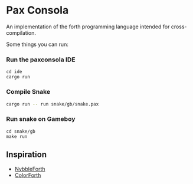 # Pax Consola

An implementation of the forth programming language intended for cross-compilation.

Some things you can run:

### Run the paxconsola IDE

```
cd ide
cargo run
```

### Compile Snake

```sh
cargo run -- run snake/gb/snake.pax
```

### Run snake on Gameboy

```
cd snake/gb
make run
```

## Inspiration

* [NybbleForth](https://github.com/larsbrinkhoff/nybbleForth)
* [ColorForth](https://web.archive.org/web/20160310112802/http://colorforth.com/inst.htm)
